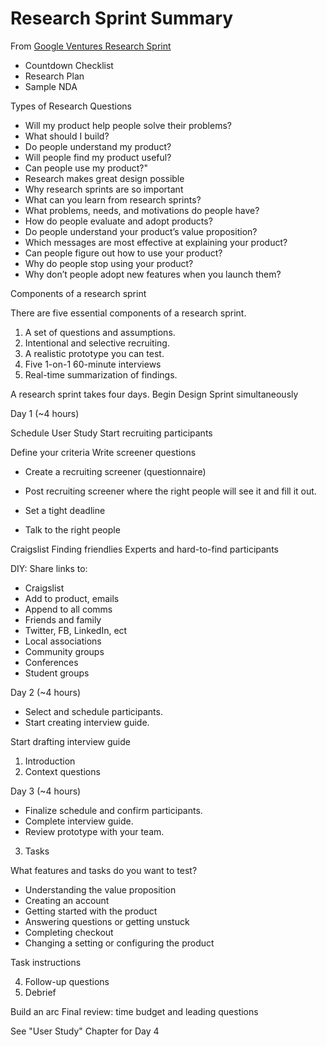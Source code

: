 # Research Sprint Summary

From [Google Ventures Research Sprint](http://www.gv.com/lib/the-gv-research-sprint-a-4-day-process-for-answering-important-startup-questions)

* Countdown Checklist
* Research Plan
* Sample NDA

Types of Research Questions
* Will my product help people solve their problems? 
* What should I build?
* Do people understand my product? 
* Will people find my product useful? 
* Can people use my product?"
* Research makes great design possible
* Why research sprints are so important
* What can you learn from research sprints?
* What problems, needs, and motivations do people have?
* How do people evaluate and adopt products?
* Do people understand your product’s value proposition?
* Which messages are most effective at explaining your product?
* Can people figure out how to use your product?
* Why do people stop using your product?
* Why don’t people adopt new features when you launch them?

Components of a research sprint

There are five essential components of a research sprint.

1. A set of questions and assumptions. 
2. Intentional and selective recruiting. 
3. A realistic prototype you can test. 
4. Five 1-on-1 60-minute interviews 
5. Real-time summarization of findings. 

A research sprint takes four days.
Begin Design Sprint simultaneously

Day 1 (~4 hours)

Schedule User Study
Start recruiting participants

Define your criteria
Write screener questions

* Create a recruiting screener (questionnaire)
* Post recruiting screener where the right people will see it and fill it out.
 
* Set a tight deadline
* Talk to the right people

Craigslist
Finding friendlies
Experts and hard-to-find participants

DIY: Share links to:
* Craigslist
* Add to product, emails
* Append to all comms
* Friends and family
* Twitter, FB, LinkedIn, ect
* Local associations
* Community groups
* Conferences
* Student groups

Day 2 (~4 hours)

* Select and schedule participants.
* Start creating interview guide.

Start drafting interview guide

1. Introduction
2. Context questions

Day 3 (~4 hours)

* Finalize schedule and confirm participants.
* Complete interview guide.
* Review prototype with your team.

3. Tasks

What features and tasks do you want to test?

* Understanding the value proposition
* Creating an account
* Getting started with the product
* Answering questions or getting unstuck
* Completing checkout
* Changing a setting or configuring the product

Task instructions

4. Follow-up questions
5. Debrief

Build an arc
Final review: time budget and leading questions

See "User Study" Chapter for Day 4





